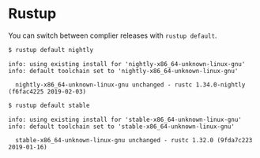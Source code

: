 # Rustup

You can switch between complier releases with `rustup default`.

```sh
$ rustup default nightly
```

```
info: using existing install for 'nightly-x86_64-unknown-linux-gnu'
info: default toolchain set to 'nightly-x86_64-unknown-linux-gnu'

  nightly-x86_64-unknown-linux-gnu unchanged - rustc 1.34.0-nightly (f6fac4225 2019-02-03)
```

```sh
$ rustup default stable
```

```
info: using existing install for 'stable-x86_64-unknown-linux-gnu'
info: default toolchain set to 'stable-x86_64-unknown-linux-gnu'

  stable-x86_64-unknown-linux-gnu unchanged - rustc 1.32.0 (9fda7c223 2019-01-16)
```

